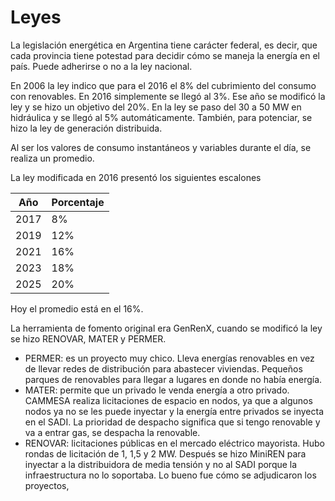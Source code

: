 # Leyes
La legislación energética en Argentina tiene carácter federal, es decir, que cada provincia tiene potestad para decidir cómo se maneja la energía en el país. Puede adherirse o no a la ley nacional.

En 2006 la ley indico que para el 2016 el 8% del cubrimiento del consumo con renovables. En 2016 simplemente se llegó al 3%. Ese año se modificó la ley y se hizo un objetivo del 20%. En la ley se paso del 30 a 50 MW en hidráulica y se llegó al 5% automáticamente. También, para potenciar, se hizo la ley de generación distribuida.

Al ser los valores de consumo instantáneos y variables durante el día, se realiza un promedio.

La ley modificada en 2016 presentó los siguientes escalones

| Año  | Porcentaje |
| ---- | ---------- |
| 2017 | 8%         |
| 2019 | 12%        |
| 2021 | 16%        |
| 2023 | 18%        |
| 2025 | 20%        |
Hoy el promedio está en el 16%.

La herramienta de fomento original era GenRenX, cuando se modificó la ley se hizo RENOVAR, MATER y PERMER.
- PERMER: es un proyecto muy chico. Lleva energías renovables en vez de llevar redes de distribución para abastecer viviendas. Pequeños parques de renovables para llegar a lugares en donde no había energía.
- MATER: permite que un privado le venda energía a otro privado. CAMMESA realiza licitaciones de espacio en nodos, ya que a algunos nodos ya no se les puede inyectar y la energía entre privados se inyecta en el SADI. La prioridad de despacho significa que si tengo renovable y va a entrar gas, se despacha la renovable.
- RENOVAR: licitaciones públicas en el mercado eléctrico mayorista. Hubo rondas de licitación de 1, 1,5 y 2 MW. Después se hizo MiniREN para inyectar a la distribuidora de media tensión y no al SADI porque la infraestructura no lo soportaba. Lo bueno fue cómo se adjudicaron los proyectos, 